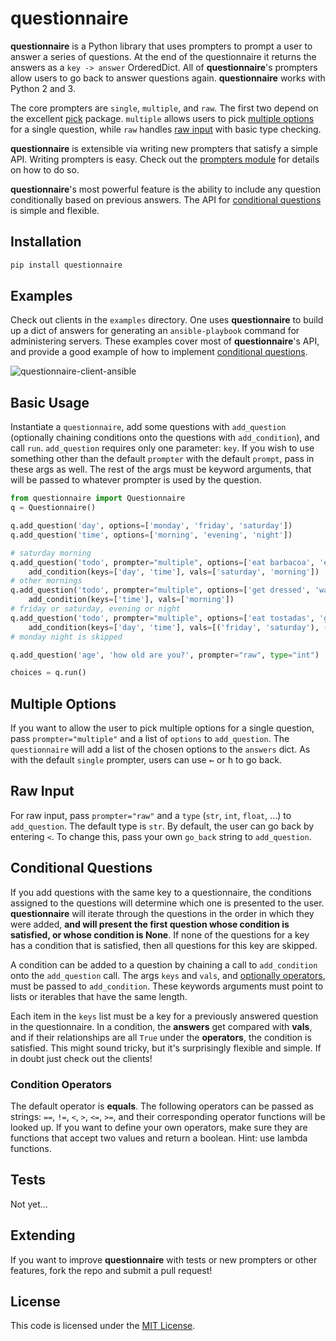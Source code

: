 # questionnaire

__questionnaire__ is a Python library that uses prompters to prompt a user to answer a series of questions. At the end of the questionnaire it returns the answers as a `key -> answer` OrderedDict. All of __questionnaire__'s prompters allow users to go back to answer questions again. __questionnaire__ works with Python 2 and 3.

The core prompters are `single`, `multiple`, and `raw`. The first two depend on the excellent [pick](https://github.com/wong2/pick) package. `multiple` allows users to pick [multiple options](#multiple-options) for a single question, while `raw` handles [raw input](#raw-input) with basic type checking.

__questionnaire__ is extensible via writing new prompters that satisfy a simple API. Writing prompters is easy. Check out the [prompters module](questionnaire/prompters.py) for details on how to do so.

__questionnaire__'s most powerful feature is the ability to include any question conditionally based on previous answers. The API for [conditional questions](#conditional-questions) is simple and flexible.

## Installation
```sh
pip install questionnaire
```

## Examples
Check out clients in the `examples` directory. One uses __questionnaire__ to build up a dict of answers for generating an `ansible-playbook` command for administering servers. These examples cover most of __questionnaire__'s API, and provide a good example of how to implement [conditional questions](#conditional-questions).

![questionnaire-client-ansible](https://raw.githubusercontent.com/kylebebak/questionnaire/master/examples/client.gif)

## Basic Usage
Instantiate a `questionnaire`, add some questions with `add_question` (optionally chaining conditions onto the questions with `add_condition`), and call `run`. `add_question` requires only one parameter: `key`. If you wish to use something other than the default `prompter` with the default `prompt`, pass in these args as well. The rest of the args must be keyword arguments, that will be passed to whatever prompter is used by the question.

~~~py
from questionnaire import Questionnaire
q = Questionnaire()

q.add_question('day', options=['monday', 'friday', 'saturday'])
q.add_question('time', options=['morning', 'evening', 'night'])

# saturday morning
q.add_question('todo', prompter="multiple", options=['eat barbacoa', 'eat pozole']).\
    add_condition(keys=['day', 'time'], vals=['saturday', 'morning'])
# other mornings
q.add_question('todo', prompter="multiple", options=['get dressed', 'walk the dog', 'go to work']).\
    add_condition(keys=['time'], vals=['morning'])
# friday or saturday, evening or night
q.add_question('todo', prompter="multiple", options=['eat tostadas', 'go to the cantina']).\
    add_condition(keys=['day', 'time'], vals=[('friday', 'saturday'), ('evening', 'night')], operators=[lambda x, y: x in y]*2)
# monday night is skipped

q.add_question('age', 'how old are you?', prompter="raw", type="int")

choices = q.run()
~~~

## Multiple Options
If you want to allow the user to pick multiple options for a single question, pass `prompter="multiple"` and a list of `options` to `add_question`. The `questionnaire` will add a list of the chosen options to the `answers` dict. As with the default `single` prompter, users can use <kbd>&larr;</kbd> or <kbd>h</kbd> to go back.

## Raw Input
For raw input, pass `prompter="raw"` and a `type` (`str`, `int`, `float`, ...) to `add_question`. The default type is `str`. By default, the user can go back by entering `<`. To change this, pass your own `go_back` string to `add_question`.

## Conditional Questions
If you add questions with the same key to a questionnaire, the conditions assigned to the questions will determine which one is presented to the user. __questionnaire__ will iterate through the questions in the order in which they were added, __and will present the first question whose condition is satisfied, or whose condition is None__. If none of the questions for a key has a condition that is satisfied, then all questions for this key are skipped.

A condition can be added to a question by chaining a call to `add_condition` onto the `add_question` call. The args `keys` and `vals`, and [optionally operators](#condition-operators), must be passed to `add_condition`. These keywords arguments must point to lists or iterables that have the same length.

Each item in the `keys` list must be a key for a previously answered question in the questionnaire. In a condition, the __answers__ get compared with __vals__, and if their relationships are all `True` under the __operators__, the condition is satisfied. This might sound tricky, but it's surprisingly flexible and simple. If in doubt just check out the clients!

### Condition Operators
The default operator is __equals__. The following operators can be passed as strings: `==`, `!=`, `<`, `>`, `<=`, `>=`, and their corresponding operator functions will be looked up. If you want to define your own operators, make sure they are functions that accept two values and return a boolean. Hint: use lambda functions.

## Tests
Not yet...

## Extending
If you want to improve __questionnaire__ with tests or new prompters or other features, fork the repo and submit a pull request!

## License
This code is licensed under the [MIT License](https://opensource.org/licenses/MIT).

